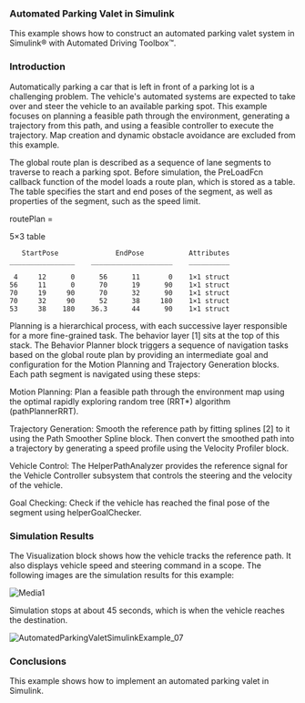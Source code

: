 ### Automated Parking Valet in Simulink

This example shows how to construct an automated parking valet system in Simulink® with Automated Driving Toolbox™.

### Introduction
Automatically parking a car that is left in front of a parking lot is a challenging problem. The vehicle's automated systems are expected to take over and steer the vehicle to an available parking spot. This example focuses on planning a feasible path through the environment, generating a trajectory from this path, and using a feasible controller to execute the trajectory. Map creation and dynamic obstacle avoidance are excluded from this example.

The global route plan is described as a sequence of lane segments to traverse to reach a parking spot. Before simulation, the PreLoadFcn callback function of the model loads a route plan, which is stored as a table. The table specifies the start and end poses of the segment, as well as properties of the segment, such as the speed limit.

routePlan =

  5×3 table

       StartPose              EndPose           Attributes
    ________________    ____________________    __________

     4     12      0      56      11       0    1×1 struct
    56     11      0      70      19      90    1×1 struct
    70     19     90      70      32      90    1×1 struct
    70     32     90      52      38     180    1×1 struct
    53     38    180    36.3      44      90    1×1 struct

Planning is a hierarchical process, with each successive layer responsible for a more fine-grained task. The behavior layer [1] sits at the top of this stack. The Behavior Planner block triggers a sequence of navigation tasks based on the global route plan by providing an intermediate goal and configuration for the Motion Planning and Trajectory Generation blocks. Each path segment is navigated using these steps:

Motion Planning: Plan a feasible path through the environment map using the optimal rapidly exploring random tree (RRT*) algorithm (pathPlannerRRT).

Trajectory Generation: Smooth the reference path by fitting splines [2] to it using the Path Smoother Spline block. Then convert the smoothed path into a trajectory by generating a speed profile using the Velocity Profiler block.

Vehicle Control: The HelperPathAnalyzer provides the reference signal for the Vehicle Controller subsystem that controls the steering and the velocity of the vehicle.

Goal Checking: Check if the vehicle has reached the final pose of the segment using helperGoalChecker.




### Simulation Results
The Visualization block shows how the vehicle tracks the reference path. It also displays vehicle speed and steering command in a scope. The following images are the simulation results for this example:

![Media1](https://user-images.githubusercontent.com/81799459/205506192-b3e2acb4-4405-41d0-9960-d9cbb668df93.gif)


Simulation stops at about 45 seconds, which is when the vehicle reaches the destination.

![AutomatedParkingValetSimulinkExample_07](https://user-images.githubusercontent.com/81799459/205506403-71eee681-9b34-46db-8dc4-30851ca9cd62.png)

### Conclusions
This example shows how to implement an automated parking valet in Simulink.


